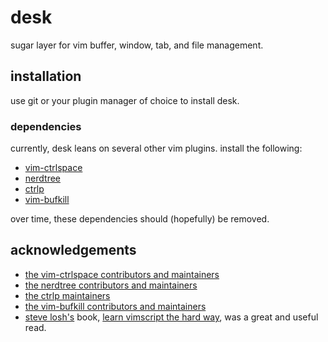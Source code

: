 desk
====

sugar layer for vim buffer, window, tab, and file management.

## installation

use git or your plugin manager of choice to install desk.

### dependencies

currently, desk leans on several other vim plugins. install the following:

* [vim-ctrlspace](https://github.com/vim-ctrlspace/vim-ctrlspace)
* [nerdtree](https://github.com/preservim/nerdtree)
* [ctrlp](https://github.com/ctrlpvim/ctrlp.vim)
* [vim-bufkill](https://github.com/qpkorr/vim-bufkill)

over time, these dependencies should (hopefully) be removed.

## acknowledgements

* [the vim-ctrlspace contributors and maintainers](https://github.com/vim-ctrlspace/vim-ctrlspace/graphs/contributors)
* [the nerdtree contributors and maintainers](https://github.com/preservim/nerdtree/graphs/contributors)
* [the ctrlp maintainers](https://github.com/ctrlpvim/ctrlp.vim)
* [the vim-bufkill contributors and maintainers](https://github.com/qpkorr/vim-bufkill/graphs/contributors)
* [steve losh's](https://stevelosh.com/) book, [learn vimscript the hard way](https://learnvimscriptthehardway.stevelosh.com/), was a great and useful read.
